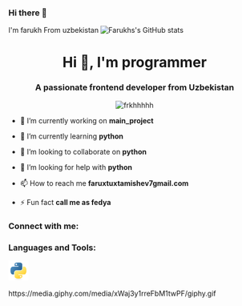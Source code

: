 ### Hi there 👋

I'm farukh From uzbekistan
![Farukhs's GitHub stats](https://github-readme-stats.vercel.app/api?username=anuraghazra&theme=frkhhhhh_icons=true)
<h1 align="center">Hi 👋, I'm programmer</h1>
<h3 align="center">A passionate frontend developer from Uzbekistan</h3>

<p align="center"> <img src="https://komarev.com/ghpvc/?username=frkhhhhh&label=Profile%20views&color=0e75b6&style=flat" alt="frkhhhhh" /> </p>


- 🔭 I’m currently working on **main_project**

- 🌱 I’m currently learning **python**

- 👯 I’m looking to collaborate on **python**

- 🤝 I’m looking for help with **python**

- 📫 How to reach me **faruxtuxtamishev7gmail.com**

- ⚡ Fun fact **call me as fedya**

<h3 align="left">Connect with me:</h3>
<p align="left">
</p>

<h3 align="left">Languages and Tools:</h3>
<p align="left"> <a href="https://www.python.org" target="_blank" rel="noreferrer"> <img src="https://raw.githubusercontent.com/devicons/devicon/master/icons/python/python-original.svg" alt="python" width="40" height="40"/> </a> </p>
https://media.giphy.com/media/xWaj3y1rreFbM1twPF/giphy.gif
